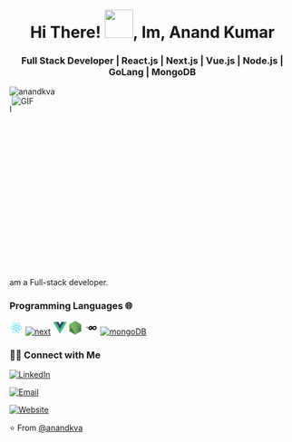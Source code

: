 <h1 align="center">Hi There!  <img src = "https://raw.githubusercontent.com/MartinHeinz/MartinHeinz/master/wave.gif" height=50px width = 50px>, Im, Anand Kumar</h1>

<h3 align="center">Full Stack Developer | React.js | Next.js | Vue.js | Node.js | GoLang | MongoDB</h3>

<img src="https://komarev.com/ghpvc/?username=anandkva" alt="anandkva" />

<img align="right" alt="GIF" src="https://github.com/abhisheknaiidu/abhisheknaiidu/blob/master/code.gif?raw=true" width="500" height="320" />
<div>
 <p>
I am a Full-stack developer. </p>
</div>

### Programming Languages 🌐

[<img src="https://raw.githubusercontent.com/github/explore/80688e429a7d4ef2fca1e82350fe8e3517d3494d/topics/react/react.png" alt="react" width="24">](https://reactjs.org/) 
[<img src="https://upload.wikimedia.org/wikipedia/commons/thumb/8/8e/Nextjs-logo.svg/2560px-Nextjs-logo.svg.png" alt="next" width="24">](https://nextjs.org/)
[<img src="https://raw.githubusercontent.com/github/explore/80688e429a7d4ef2fca1e82350fe8e3517d3494d/topics/vue/vue.png" alt="vue" width="24">](https://vuejs.org/) 
[<img src="https://raw.githubusercontent.com/github/explore/80688e429a7d4ef2fca1e82350fe8e3517d3494d/topics/nodejs/nodejs.png" alt="node" width="24">](https://nodejs.org/en/) 
[<img src="https://raw.githubusercontent.com/github/explore/80688e429a7d4ef2fca1e82350fe8e3517d3494d/topics/go/go.png" alt="go" width="24">](https://go.dev/) 
[<img src="https://g.foolcdn.com/art/companylogos/square/mdb.png" alt="mongoDB" width="24">](https://www.mongodb.com/)

 


<h3> 🤝🏻 Connect with Me </h3>

<p align="center">

<a href="https://www.linkedin.com/in/anand-kumar-130402182/" target="_blank"><img alt="LinkedIn" src="https://img.shields.io/badge/LinkedIn-@anandkva-blue?style=flat&logo=linkedin"></a>

<a href="mailto:anand.kva00@gmail.com" target="_blank"><img alt="Email" src="https://img.shields.io/badge/Email-anand.kva00@gmail.com-blue?style=flat&logo=gmail"></a>
</p>

<a href="https://anand-portfolio-coral.vercel.app/" target="_blank"><img alt="Website" src="https://img.shields.io/badge/Website-AnandPortfolio-blue"></a>
</p>

⭐️ From [@anandkva](https://github.com/anandkva)
